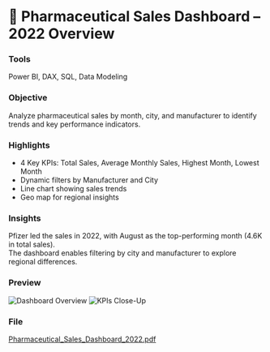 # 💊 Pharmaceutical Sales Dashboard – 2022 Overview

### Tools
Power BI, DAX, SQL, Data Modeling

### Objective
Analyze pharmaceutical sales by month, city, and manufacturer to identify trends and key performance indicators.

### Highlights
- 4 Key KPIs: Total Sales, Average Monthly Sales, Highest Month, Lowest Month  
- Dynamic filters by Manufacturer and City  
- Line chart showing sales trends  
- Geo map for regional insights

### Insights
Pfizer led the sales in 2022, with August as the top-performing month (4.6K in total sales).  
The dashboard enables filtering by city and manufacturer to explore regional differences.

### Preview
![Dashboard Overview](dashboard_main.png)
![KPIs Close-Up](dashboard_kpi.png)

### File
[Pharmaceutical_Sales_Dashboard_2022.pdf](pharmacy_sales_dashboard.pdf)
